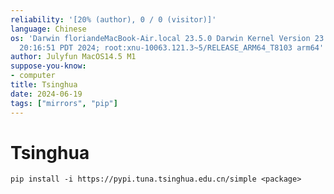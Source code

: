 ```yaml
---
reliability: '[20% (author), 0 / 0 (visitor)]'
language: Chinese
os: 'Darwin floriandeMacBook-Air.local 23.5.0 Darwin Kernel Version 23.5.0: Wed May  1
  20:16:51 PDT 2024; root:xnu-10063.121.3~5/RELEASE_ARM64_T8103 arm64'
author: Julyfun MacOS14.5 M1
suppose-you-know:
- computer
title: Tsinghua
date: 2024-06-19
tags: ["mirrors", "pip"]
---
```

# Tsinghua

```
pip install -i https://pypi.tuna.tsinghua.edu.cn/simple <package>
```

